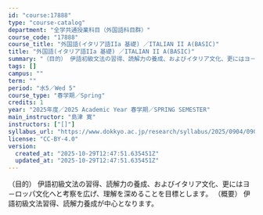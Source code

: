 ```yaml
---
id: "course:17888"
type: "course-catalog"
department: "全学共通授業科目（外国語科目群）"
course_code: "17888"
course_title: "外国語(イタリア語IIa 基礎) ／ITALIAN II A(BASIC)"
title: "外国語(イタリア語IIa 基礎) ／ITALIAN II A(BASIC)"
summary: "（目的） 伊語初級文法の習得、読解力の養成、およびイタリア文化、更にはヨ－ロッパ文化へと考察を広げ、理解を深めることを目標とします。 （概要） 伊語初級文法習得、読解力養成が中心となります。"
tags: []
campus: ""
term: ""
period: "水5／Wed 5"
course_type: "春学期／Spring"
credits: 1
year: "2025年度／2025 Academic Year 春学期／SPRING SEMESTER"
main_instructor: "島津 寛"
instructors: ["[]"]
syllabus_url: "https://www.dokkyo.ac.jp/research/syllabus/2025/0904/0904_17888_ja_JP.html"
license: "CC-BY-4.0"
version:
  created_at: "2025-10-29T12:47:51.635451Z"
  updated_at: "2025-10-29T12:47:51.635451Z"
---
```

（目的） 伊語初級文法の習得、読解力の養成、およびイタリア文化、更にはヨ－ロッパ文化へと考察を広げ、理解を深めることを目標とします。 （概要） 伊語初級文法習得、読解力養成が中心となります。
